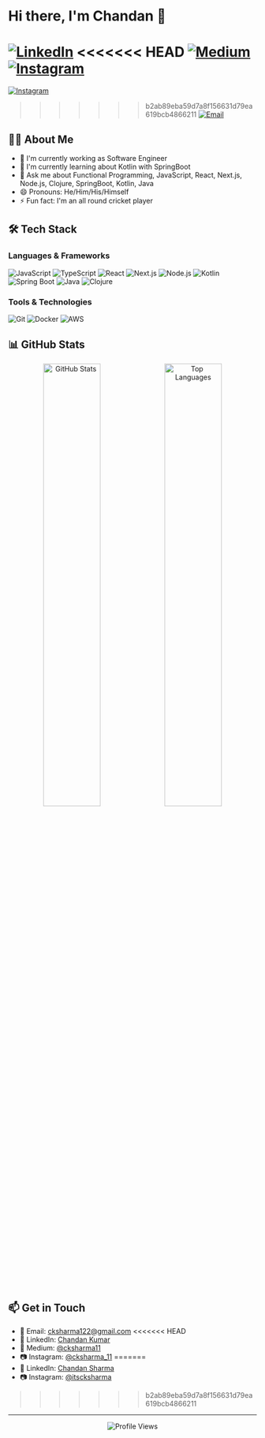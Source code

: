 # Hi there, I'm Chandan 👋

[![LinkedIn](https://img.shields.io/badge/LinkedIn-Connect-blue)](https://www.linkedin.com/in/cksharma11/)
<<<<<<< HEAD
[![Medium](https://img.shields.io/badge/Medium-Follow-black)](https://medium.com/@cksharma11)
[![Instagram](https://img.shields.io/badge/Instagram-Follow-pink)](https://www.instagram.com/cksharma_11/)
=======
[![Instagram](https://img.shields.io/badge/Instagram-Follow-pink)](https://www.instagram.com/ck.sharma__/)
>>>>>>> b2ab89eba59d7a8f156631d79ea619bcb4866211
[![Email](https://img.shields.io/badge/Email-Contact-red)](mailto:cksharma122@gmail.com)

## 👨‍💻 About Me

- 🔭 I'm currently working as Software Engineer
- 🌱 I'm currently learning about Kotlin with SpringBoot
- 💬 Ask me about Functional Programming, JavaScript, React, Next.js, Node.js, Clojure, SpringBoot, Kotlin, Java
- 😄 Pronouns: He/Him/His/Himself
- ⚡ Fun fact: I'm an all round cricket player

## 🛠️ Tech Stack

### Languages & Frameworks
![JavaScript](https://img.shields.io/badge/JavaScript-F7DF1E?style=for-the-badge&logo=javascript&logoColor=black)
![TypeScript](https://img.shields.io/badge/TypeScript-007ACC?style=for-the-badge&logo=typescript&logoColor=white)
![React](https://img.shields.io/badge/React-20232A?style=for-the-badge&logo=react&logoColor=61DAFB)
![Next.js](https://img.shields.io/badge/Next.js-000000?style=for-the-badge&logo=next.js&logoColor=white)
![Node.js](https://img.shields.io/badge/Node.js-339933?style=for-the-badge&logo=nodedotjs&logoColor=white)
![Kotlin](https://img.shields.io/badge/Kotlin-0095D5?style=for-the-badge&logo=kotlin&logoColor=white)
![Spring Boot](https://img.shields.io/badge/Spring_Boot-6DB33F?style=for-the-badge&logo=spring-boot&logoColor=white)
![Java](https://img.shields.io/badge/Java-ED8B00?style=for-the-badge&logo=java&logoColor=white)
![Clojure](https://img.shields.io/badge/Clojure-5881D8?style=for-the-badge&logo=clojure&logoColor=white)

### Tools & Technologies
![Git](https://img.shields.io/badge/Git-F05032?style=for-the-badge&logo=git&logoColor=white)
![Docker](https://img.shields.io/badge/Docker-2496ED?style=for-the-badge&logo=docker&logoColor=white)
![AWS](https://img.shields.io/badge/AWS-232F3E?style=for-the-badge&logo=amazon-aws&logoColor=white)

## 📊 GitHub Stats

<div align="center">
  <img src="https://github-readme-stats.vercel.app/api?username=cksharma11&show_icons=true&theme=tokyonight" alt="GitHub Stats" width="48%"/>
  <img src="https://github-readme-stats.vercel.app/api/top-langs/?username=cksharma11&layout=compact&theme=tokyonight&langs_count=8&hide=abap" alt="Top Languages" width="48%"/>
</div>

## 📫 Get in Touch

- 📧 Email: [cksharma122@gmail.com](mailto:cksharma122@gmail.com)
<<<<<<< HEAD
- 🔗 LinkedIn: [Chandan Kumar](https://www.linkedin.com/in/cksharma11/)
- 📝 Medium: [@cksharma11](https://medium.com/@cksharma11)
- 📷 Instagram: [@cksharma_11](https://www.instagram.com/cksharma_11/)
=======
- 🔗 LinkedIn: [Chandan Sharma](https://www.linkedin.com/in/cksharma11/)
- 📷 Instagram: [@itscksharma](https://www.instagram.com/ck.sharma__/)
>>>>>>> b2ab89eba59d7a8f156631d79ea619bcb4866211

---
<div align="center">
  <img src="https://komarev.com/ghpvc/?username=cksharma11&style=flat-square&color=blue" alt="Profile Views"/>
</div>
